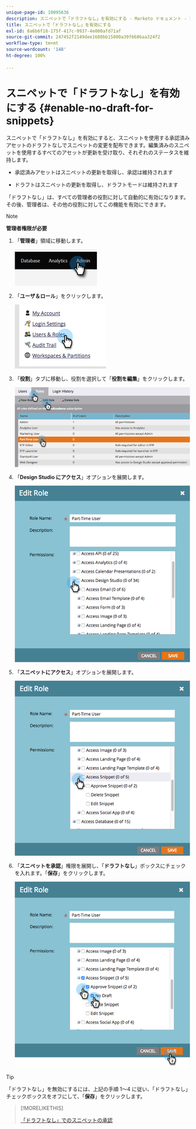 ```yaml
---
unique-page-id: 10095636
description: スニペットで「ドラフトなし」を有効にする - Marketo ドキュメント - 製品ドキュメント
title: スニペットで「ドラフトなし」を有効にする
exl-id: 8a6b6f18-175f-417c-9937-4e000afd71af
source-git-commit: 247452f2149dee1680bb15800a39f6686aa324f2
workflow-type: tm+mt
source-wordcount: '148'
ht-degree: 100%

---
```


# スニペットで「ドラフトなし」を有効にする {#enable-no-draft-for-snippets}

スニペットで「ドラフトなし」を有効にすると、スニペットを使用する承認済みアセットのドラフトなしでスニペットの変更を配布できます。編集済みのスニペットを使用するすべてのアセットが更新を受け取り、それぞれのステータスを維持します。

* 承認済みアセットはスニペットの更新を取得し、承認は維持されます

* ドラフトはスニペットの更新を取得し、ドラフトモードは維持されます

「ドラフトなし」は、すべての管理者の役割に対して自動的に有効になります。その後、管理者は、その他の役割に対してこの機能を有効にできます。

>[!NOTE]
>
>**管理者権限が必要**

1. 「**管理者**」領域に移動します。

   ![](assets/enable-no-draft-for-snippets-1.png)

1. 「**ユーザ＆ロール**」をクリックします。

   ![](assets/enable-no-draft-for-snippets-2.png)

1. 「**役割**」タブに移動し、役割を選択して「**役割を編集**」をクリックします。

   ![](assets/enable-no-draft-for-snippets-3.png)

1. 「**Design Studio にアクセス**」オプションを展開します。

   ![](assets/enable-no-draft-for-snippets-4.png)

1. 「**スニペットにアクセス**」オプションを展開します。

   ![](assets/enable-no-draft-for-snippets-5.png)

1. 「**スニペットを承認**」権限を展開し、「**ドラフトなし**」ボックスにチェックを入れます。「**保存**」をクリックします。

   ![](assets/enable-no-draft-for-snippets-6.png)

>[!TIP]
>
>「ドラフトなし」を無効にするには、上記の手順 1～4 に従い、「ドラフトなし」チェックボックスをオフにして、「**保存**」をクリックします。

>[!MORELIKETHIS]
>
>[「ドラフトなし」でのスニペットの承認](/help/marketo/product-docs/personalization/segmentation-and-snippets/snippets/approve-a-snippet-with-no-draft.md)
